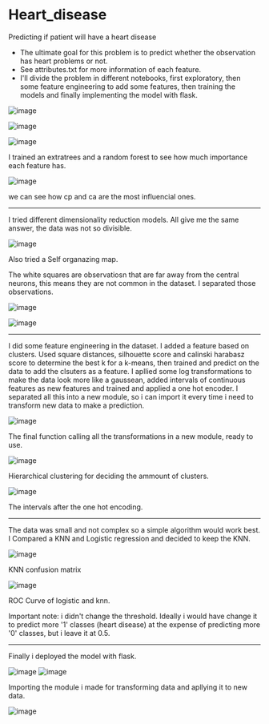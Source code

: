 # Heart_disease
Predicting if patient will have a heart disease

- The ultimate goal for this problem is to predict whether the observation has heart problems or not.
- See attributes.txt for more information of each feature.
- I'll divide the problem in different notebooks, first exploratory, then some feature engineering to add some features, then training the models and finally implementing the model with flask.


![image](https://user-images.githubusercontent.com/70241561/118749889-c651ec80-b834-11eb-9e95-94ceec075124.png)

![image](https://user-images.githubusercontent.com/70241561/118749898-cbaf3700-b834-11eb-9ff2-2b67982d322a.png)

![image](https://user-images.githubusercontent.com/70241561/118749926-d8338f80-b834-11eb-8da8-cf21467fb0d1.png)


I trained an extratrees and a random forest to see how much importance each feature has.

![image](https://user-images.githubusercontent.com/70241561/118749981-f13c4080-b834-11eb-8a82-7497c15c7473.png)


we can see how cp and ca are the most influencial ones.

----------------------------

I tried different dimensionality reduction models. All give me the same answer, the data was not so divisible.

![image](https://user-images.githubusercontent.com/70241561/118750088-1af56780-b835-11eb-898f-b079f75164da.png)



Also tried a Self organazing map.

The white squares are observatiosn that are far away from the central neurons, this means they are not common in the dataset. I separated those observations.

![image](https://user-images.githubusercontent.com/70241561/118750148-3fe9da80-b835-11eb-8441-22ac6f42732f.png)

![image](https://user-images.githubusercontent.com/70241561/118750157-44ae8e80-b835-11eb-9877-9802f851e381.png)


---------------------------------------------

I did some feature engineering in the dataset. I added a feature based on clusters. Used square distances, silhouette score and calinski harabasz score to determine
the best k for a k-means, then trained and predict on the data to add the clsuters as a feature. I apllied some log transformations to make the data look more like a 
gaussean,  added intervals of continuous features as new features and trained and applied a one hot encoder. I separated all this into a new module, so i can import it
every time i need to transform new data to make a prediction.

![image](https://user-images.githubusercontent.com/70241561/118750628-27c68b00-b836-11eb-8374-b7343644489c.png)

The final function calling all the transformations in a new module, ready to use.

![image](https://user-images.githubusercontent.com/70241561/118750679-3c0a8800-b836-11eb-9f31-daddbd3fda3a.png)

Hierarchical clustering for deciding the ammount of clusters.

![image](https://user-images.githubusercontent.com/70241561/118750722-57759300-b836-11eb-8d6a-9494f8c23414.png)

The intervals after the one hot encoding.

--------------------------------------

The data was small and not complex so a simple algorithm would work best. I Compared a KNN and Logistic regression and decided to keep the KNN.

![image](https://user-images.githubusercontent.com/70241561/118750827-9ad00180-b836-11eb-9983-99e5f3f8b21e.png)

KNN confusion matrix

![image](https://user-images.githubusercontent.com/70241561/118750864-ae7b6800-b836-11eb-9f21-71dc27491b00.png)


ROC Curve of logistic and knn.


Important note: i didn't change the threshold. Ideally i would have change it to predict more '1' classes (heart disease) at the expense of predicting more '0' classes,
but i leave it at 0.5.

-------------------------------------------------------

Finally i deployed the model with flask.

![image](https://user-images.githubusercontent.com/70241561/118751041-04e8a680-b837-11eb-8bef-80c11039052c.png)
![image](https://user-images.githubusercontent.com/70241561/118751059-0ade8780-b837-11eb-9db8-1352f16ea5fd.png)

Importing the module i made for transforming data and apllying it to new data.

![image](https://user-images.githubusercontent.com/70241561/118751093-1af66700-b837-11eb-80da-2eb0d545be89.png)













